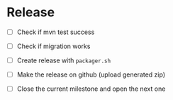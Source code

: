 Release
=======

- [ ] Check if mvn test success
- [ ] Check if migration works
- [ ] Create release with `packager.sh`
- [ ] Make the release on github (upload generated zip)
- [ ] Close the current milestone and open the next one


